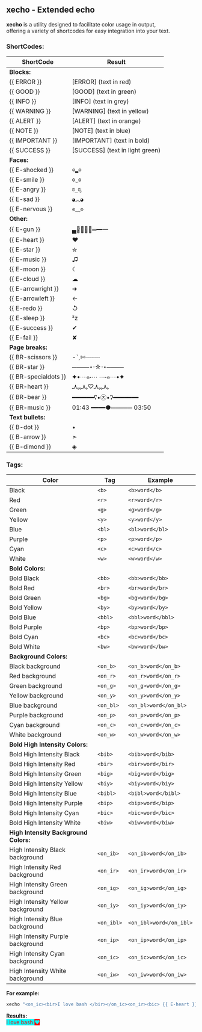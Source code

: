 ## xecho - Extended echo

**xecho** is a utility designed to facilitate color usage in output,<br>
offering a variety of shortcodes for easy integration into your text.

### ShortCodes:
| ShortCode            | Result                          |
| -------------------- | ------------------------------- |
| **Blocks:**          |                                 |
| <span>{{</span> ERROR }}          | [ERROR]  (text in red)          |
| <span>{{</span> GOOD }}           | [GOOD] (text in green)          |
| <span>{{</span> INFO }}           | [INFO] (text in grey)           |
| <span>{{</span> WARNING }}        | [WARNING] (text in yellow)      |
| <span>{{</span> ALERT }}          | [ALERT] (text in orange)        |
| <span>{{</span> NOTE }}           | [NOTE] (text in blue)           |
| <span>{{</span> IMPORTANT }}      | [IMPORTANT] (text in bold)      |
| <span>{{</span> SUCCESS }}        | [SUCCESS] (text in light green) |
| **Faces:**           |                                 |
| <span>{{</span> E-shocked }}      | `⊙▂⊙`                           |
| <span>{{</span> E-smile }}        | `ʘ‿ʘ`                           |
| <span>{{</span> E-angry }}        | `ಠ_ರೃ`                          |
| <span>{{</span> E-sad }}          | `◕︵◕`                          |
| <span>{{</span> E-nervous }}      | `⊙﹏⊙`                          |
| **Other:**           |                                 |
| <span>{{</span> E-gun }}          | ▄︻̷̿┻̿═━一                        |
| <span>{{</span> E-heart }}        | ❤                               |
| <span>{{</span> E-star }}         | ✮                               |
| <span>{{</span> E-music }}        | ♫                               |
| <span>{{</span> E-moon }}         | ☾                               |
| <span>{{</span> E-cloud }}        | ☁︎                               |
| <span>{{</span> E-arrowright }}   | ➜                               |
| <span>{{</span> E-arrowleft }}    | ←                               |
| <span>{{</span> E-redo }}         | ↺                               |
| <span>{{</span> E-sleep }}        | ᶻz                              |
| <span>{{</span> E-success }}      | ✔                               |
| <span>{{</span> E-fail }}         | ✘                               |
| **Page breaks:**     |                                 |
| <span>{{</span> BR-scissors }}    | -ˋˏ✄┈┈┈┈                         |
| <span>{{</span> BR-star }}        | ────⋆⋅☆⋅⋆────                   |
| <span>{{</span> BR-specialdots }} | ✦•┈๑⋅⋯ ⋯⋅๑┈•✦                   |
| <span>{{</span> BR-heart }}       | ﮩ٨ـﮩﮩ٨ـ♡ﮩ٨ـﮩﮩ٨ـ                 |
| <span>{{</span> BR-bear }}        | ━━━━━━ʕ•㉨•ʔ━━━━━━━             |
| <span>{{</span> BR-music }}       | 01:43 ━━━━●───── 03:50          |
| **Text bullets:**    |                                 |
| <span>{{</span> B-dot }}          | •                               |
| <span>{{</span> B-arrow }}        | ➣                               |
| <span>{{</span> B-dimond }}       | ◈                               |

### Tags:
| Color                                 | Tag        | Example                 |
|---------------------------------------|------------|-------------------------|
| Black                                 | `<b>`      | `<b>word</b>`           |
| Red                                   | `<r>`      | `<r>word</r>`           |
| Green                                 | `<g>`      | `<g>word</g>`           |
| Yellow                                | `<y>`      | `<y>word</y>`           |
| Blue                                  | `<bl>`     | `<bl>word</bl>`         |
| Purple                                | `<p>`      | `<p>word</p>`           |
| Cyan                                  | `<c>`      | `<c>word</c>`           |
| White                                 | `<w>`      | `<w>word</w>`           |
| **Bold Colors:**                      |            |                         |
| Bold Black                            | `<bb>`     | `<bb>word</bb>`         |
| Bold Red                              | `<br>`     | `<br>word</br>`         |
| Bold Green                            | `<bg>`     | `<bg>word</bg>`         |
| Bold Yellow                           | `<by>`     | `<by>word</by>`         |
| Bold Blue                             | `<bbl>`    | `<bbl>word</bbl>`       |
| Bold Purple                           | `<bp>`     | `<bp>word</bp>`         |
| Bold Cyan                             | `<bc>`     | `<bc>word</bc>`         |
| Bold White                            | `<bw>`     | `<bw>word</bw>`         |
| **Background Colors:**                |            |                         |
| Black background                      | `<on_b>`   | `<on_b>word</on_b>`     |
| Red background                        | `<on_r>`   | `<on_r>word</on_r>`     |
| Green background                      | `<on_g>`   | `<on_g>word</on_g>`     |
| Yellow background                     | `<on_y>`   | `<on_y>word</on_y>`     |
| Blue background                       | `<on_bl>`  | `<on_bl>word</on_bl>`   |
| Purple background                     | `<on_p>`   | `<on_p>word</on_p>`     |
| Cyan background                       | `<on_c>`   | `<on_c>word</on_c>`     |
| White background                      | `<on_w>`   | `<on_w>word</on_w>`     |
| **Bold High Intensity Colors:**       |            |                         |
| Bold High Intensity Black             | `<bib>`    | `<bib>word</bib>`       |
| Bold High Intensity Red               | `<bir>`    | `<bir>word</bir>`       |
| Bold High Intensity Green             | `<big>`    | `<big>word</big>`       |
| Bold High Intensity Yellow            | `<biy>`    | `<biy>word</biy>`       |
| Bold High Intensity Blue              | `<bibl>`   | `<bibl>word</bibl>`     |
| Bold High Intensity Purple            | `<bip>`    | `<bip>word</bip>`       |
| Bold High Intensity Cyan              | `<bic>`    | `<bic>word</bic>`       |
| Bold High Intensity White             | `<biw>`    | `<biw>word</biw>`       |
| **High Intensity Background Colors:** |            |                         |
| High Intensity Black background       | `<on_ib>`  | `<on_ib>word</on_ib>`   |
| High Intensity Red background         | `<on_ir>`  | `<on_ir>word</on_ir>`   |
| High Intensity Green background       | `<on_ig>`  | `<on_ig>word</on_ig>`   |
| High Intensity Yellow background      | `<on_iy>`  | `<on_iy>word</on_iy>`   |
| High Intensity Blue background        | `<on_ibl>` | `<on_ibl>word</on_ibl>` |
| High Intensity Purple background      | `<on_ip>`  | `<on_ip>word</on_ip>`   |
| High Intensity Cyan background        | `<on_ic>`  | `<on_ic>word</on_ic>`   |
| High Intensity White background       | `<on_iw>`  | `<on_iw>word</on_iw>`   |

**For example:**
```bash
xecho "<on_ic><bir>I love bash </bir></on_ic><on_ir><bic> {{ E-heart }} </bic></on_ir>"
```
**Results:**<br>
<span style="color: red; background-color: cyan;">I love bash </span><span style="color: cyan; background-color: red;"> ❤ </span>
